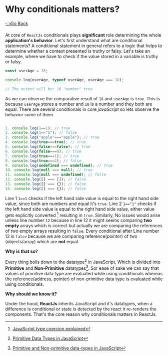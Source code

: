 # Why conditionals matters?

[👈Go Back](./Readme.md)

At core of `ReactJs` conditionals plays **significant** role determining the whole **application's behavior**. Let's first understand what are conditional statements? A conditional statement in general refers to a logic that helps to determine whether a context presented is truthy or falsy. Let's take an example, where we have to check if the value stored in a variable is truthy or falsy.

```js
const userAge = 18;

console.log(userAge, typeof userAge, userAge === 18);

// The output will be: 18 "number" true

```

 As we can observe the comparative result of `18` and `userAge` is `true`. This is because `userAge`  stores a number and `18` is a number and they both are equal.
There are several conditionals in core _javaScript_  so lets observe the behavior some of them.

``` js

1. console.log(1==1); // true
2. console.log(1=="1"); // false
3. console.log("apple"==="apple"); // true
4. console.log(true===true); // true
5. console.log(false===false); // true
6. console.log(false===0); // true
7. console.log(true===1); // true
8. console.log(true===2); // false
9. console.log(undefined === undefined); // true
10. console.log(null === null); // true
11. console.log(null === undefined); // false
12. console.log([] === []); // false
13. console.log({} === {}); // false
14. console.log([] === {}); // false

```

Line 1 `1==1` checks if the left hand side value is equal to the right hand side value, since both are numbers and equal it's `true`. Line 2 `1=="1"` checks if the left hand side value is equal to the right hand side value, either value gets explicitly converted [^1] resulting in `true`. Similarly, No issues would arise unless line number `12` because in line 12 it might seems comparing **two empty** arrays which is correct but actually we are comparing the references of two empty arrays resulting in `false`. Every conditional after Line number 12 is `false` because we are comparing reference(_pointer_) of two (objects/array) which are **not** equal.

**Why is that so?**

Every thing boils down to the datatype[^2] in JavaScript, Which is divided into **Primitive** and **Non-Primitive** datatypes[^3]. Sor ease of sake we can say that values of primitive data type are evaluated while using conditionals whereas the reference(address, pointer) of non-primitive data type is evaluated while using conditionals.

**Why should we know it?**

Under the hood, **ReactJs** inherits JavaScript and it's datatypes, when a difference is conditional or state is detected by the react it re-renders the components. That's the core reason why conditionals matters in ReactJs.

[^1]: [JavaScript type coercion explained](https://www.freecodecamp.org/news/js-type-coercion-explained-27ba3d9a2839/)
[^2]: [Primitive Data Types in JavaScript](https://www.educba.com/primitive-data-types-in-javascript/)
[^3]: [Primitive and Non-primitive data-types in JavaScript](https://www.geeksforgeeks.org/primitive-and-non-primitive-data-types-in-javascript/)
